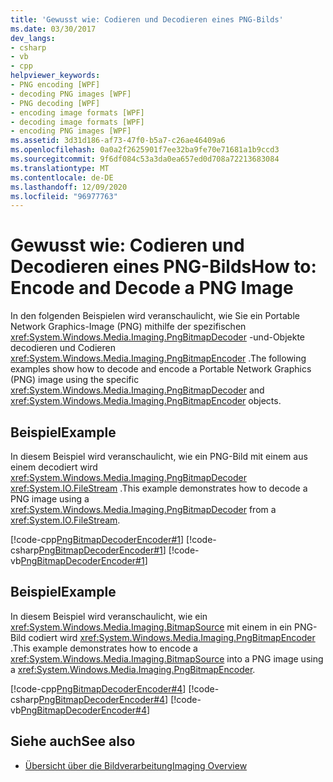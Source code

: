 ```yaml
---
title: 'Gewusst wie: Codieren und Decodieren eines PNG-Bilds'
ms.date: 03/30/2017
dev_langs:
- csharp
- vb
- cpp
helpviewer_keywords:
- PNG encoding [WPF]
- decoding PNG images [WPF]
- PNG decoding [WPF]
- encoding image formats [WPF]
- decoding image formats [WPF]
- encoding PNG images [WPF]
ms.assetid: 3d31d186-af73-47f0-b5a7-c26ae46409a6
ms.openlocfilehash: 0a0a2f2625901f7ee32ba9fe70e71681a1b9ccd3
ms.sourcegitcommit: 9f6df084c53a3da0ea657ed0d708a72213683084
ms.translationtype: MT
ms.contentlocale: de-DE
ms.lasthandoff: 12/09/2020
ms.locfileid: "96977763"
---
```

# <a name="how-to-encode-and-decode-a-png-image"></a><span data-ttu-id="200e2-102">Gewusst wie: Codieren und Decodieren eines PNG-Bilds</span><span class="sxs-lookup"><span data-stu-id="200e2-102">How to: Encode and Decode a PNG Image</span></span>
<span data-ttu-id="200e2-103">In den folgenden Beispielen wird veranschaulicht, wie Sie ein Portable Network Graphics-Image (PNG) mithilfe der spezifischen <xref:System.Windows.Media.Imaging.PngBitmapDecoder> -und-Objekte decodieren und Codieren <xref:System.Windows.Media.Imaging.PngBitmapEncoder> .</span><span class="sxs-lookup"><span data-stu-id="200e2-103">The following examples show how to decode and encode a Portable Network Graphics (PNG) image using the specific <xref:System.Windows.Media.Imaging.PngBitmapDecoder> and <xref:System.Windows.Media.Imaging.PngBitmapEncoder> objects.</span></span>  
  
## <a name="example"></a><span data-ttu-id="200e2-104">Beispiel</span><span class="sxs-lookup"><span data-stu-id="200e2-104">Example</span></span>  
 <span data-ttu-id="200e2-105">In diesem Beispiel wird veranschaulicht, wie ein PNG-Bild mit einem aus einem decodiert wird <xref:System.Windows.Media.Imaging.PngBitmapDecoder> <xref:System.IO.FileStream> .</span><span class="sxs-lookup"><span data-stu-id="200e2-105">This example demonstrates how to decode a PNG image using a <xref:System.Windows.Media.Imaging.PngBitmapDecoder> from a <xref:System.IO.FileStream>.</span></span>  
  
 [!code-cpp[PngBitmapDecoderEncoder#1](~/samples/snippets/cpp/VS_Snippets_Wpf/PngBitmapDecoderEncoder/CPP/PngEncoderDecoder.cpp#1)]
 [!code-csharp[PngBitmapDecoderEncoder#1](~/samples/snippets/csharp/VS_Snippets_Wpf/PngBitmapDecoderEncoder/CSharp/PngEncoderDecoder.cs#1)]
 [!code-vb[PngBitmapDecoderEncoder#1](~/samples/snippets/visualbasic/VS_Snippets_Wpf/PngBitmapDecoderEncoder/VB/PngEncoderDecoder.vb#1)]  
  
## <a name="example"></a><span data-ttu-id="200e2-106">Beispiel</span><span class="sxs-lookup"><span data-stu-id="200e2-106">Example</span></span>  
 <span data-ttu-id="200e2-107">In diesem Beispiel wird veranschaulicht, wie ein <xref:System.Windows.Media.Imaging.BitmapSource> mit einem in ein PNG-Bild codiert wird <xref:System.Windows.Media.Imaging.PngBitmapEncoder> .</span><span class="sxs-lookup"><span data-stu-id="200e2-107">This example demonstrates how to encode a <xref:System.Windows.Media.Imaging.BitmapSource> into a PNG image using a <xref:System.Windows.Media.Imaging.PngBitmapEncoder>.</span></span>  
  
 [!code-cpp[PngBitmapDecoderEncoder#4](~/samples/snippets/cpp/VS_Snippets_Wpf/PngBitmapDecoderEncoder/CPP/PngEncoderDecoder.cpp#4)]
 [!code-csharp[PngBitmapDecoderEncoder#4](~/samples/snippets/csharp/VS_Snippets_Wpf/PngBitmapDecoderEncoder/CSharp/PngEncoderDecoder.cs#4)]
 [!code-vb[PngBitmapDecoderEncoder#4](~/samples/snippets/visualbasic/VS_Snippets_Wpf/PngBitmapDecoderEncoder/VB/PngEncoderDecoder.vb#4)]  
  
## <a name="see-also"></a><span data-ttu-id="200e2-108">Siehe auch</span><span class="sxs-lookup"><span data-stu-id="200e2-108">See also</span></span>

- [<span data-ttu-id="200e2-109">Übersicht über die Bildverarbeitung</span><span class="sxs-lookup"><span data-stu-id="200e2-109">Imaging Overview</span></span>](imaging-overview.md)
